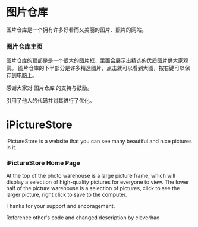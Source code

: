 # 图片仓库
图片仓库是一个拥有许多好看而又美丽的图片、照片的网站。
### 图片仓库主页
图片仓库的顶部是是一个很大的图片框，里面会展示出精选的优质图片供大家观赏。
图片仓库的下半部分是许多精选图片，点击就可以看到大图，按右键可以保存到电脑上。

感谢大家对 图片仓库 的支持与鼓励。

引用了他人的代码并对其进行了优化。

# iPictureStore
iPictureStore is a website that you can see many beautiful and nice pictures in it.
### iPictureStore Home Page
At the top of the photo warehouse is a large picture frame, which will display a selection of high-quality pictures for everyone to view.
The lower half of the picture warehouse is a selection of pictures, click to see the larger picture, right click to save to the computer.

Thanks for your support and encoragement.

Reference other's code and changed description by cleverhao
